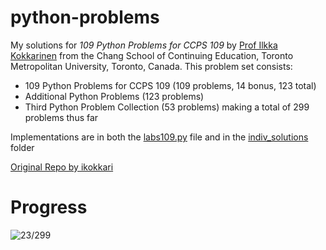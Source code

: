 # python-problems
My solutions for *109 Python Problems for CCPS 109* by [Prof Ilkka Kokkarinen](https://www.cs.ryerson.ca/~ikokkari/) from the Chang School of Continuing Education, Toronto Metropolitan University, Toronto, Canada. This problem set consists:
* 109 Python Problems for CCPS 109 (109 problems, 14 bonus, 123 total)
* Additional Python Problems (123 problems)
* Third Python Problem Collection (53 problems)
making a total of 299 problems thus far

Implementations are in both the [labs109.py](labs109.py) file and in the [indiv_solutions](indiv_solutions/) folder

[Original Repo by ikokkari](https://github.com/ikokkari/PythonProblems)

# Progress
![23/299](https://progress-bar.xyz/0?title=23/299)<!-- FILECOUNT -->
